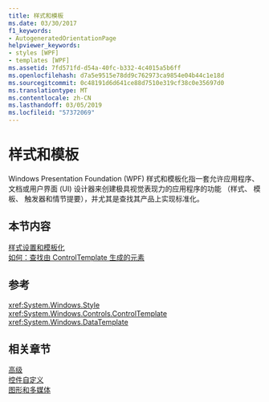 ```yaml
---
title: 样式和模板
ms.date: 03/30/2017
f1_keywords:
- AutogeneratedOrientationPage
helpviewer_keywords:
- styles [WPF]
- templates [WPF]
ms.assetid: 7fd571fd-d54a-40fc-b332-4c4015a5b6ff
ms.openlocfilehash: d7a5e9515e78dd9c762973ca9854e04b44c1e18d
ms.sourcegitcommit: 0c48191d6d641ce88d7510e319cf38c0e35697d0
ms.translationtype: MT
ms.contentlocale: zh-CN
ms.lasthandoff: 03/05/2019
ms.locfileid: "57372069"
---
```

# <a name="styles-and-templates"></a>样式和模板
Windows Presentation Foundation (WPF) 样式和模板化指一套允许应用程序、 文档或用户界面 (UI) 设计器来创建极具视觉表现力的应用程序的功能 （样式、 模板、 触发器和情节提要），并尤其是查找其产品上实现标准化。  
  
## <a name="in-this-section"></a>本节内容  
 [样式设置和模板化](styling-and-templating.md)  
  [如何：查找由 ControlTemplate 生成的元素](how-to-find-controltemplate-generated-elements.md)  
  
## <a name="reference"></a>参考  
 <xref:System.Windows.Style>  
  <xref:System.Windows.Controls.ControlTemplate>  
  <xref:System.Windows.DataTemplate>  
  
## <a name="related-sections"></a>相关章节  
 [高级](../advanced/index.md)  
  [控件自定义](control-customization.md)  
  [图形和多媒体](../graphics-multimedia/index.md)

